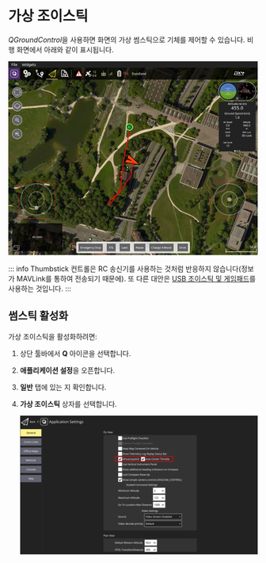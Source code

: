 # 가상 조이스틱

*QGroundControl*을 사용하면 화면의 가상 썸스틱으로 기체를 제어할 수 있습니다. 비행 화면에서 아래와 같이 표시됩니다.

![QGroundControl 기본 설정 > 가상 조이스틱 활성화](../../../assets/settings/joystick_virtual_joystick_displayed.jpg)

::: info
Thumbstick 컨트롤은 RC 송신기를 사용하는 것처럼 반응하지 않습니다(정보가 MAVLink를 통하여 전송되기 때문에). 또 다른 대안은 [USB 조이스틱 및 게임패드](../SetupView/Joystick.md)를 사용하는 것입니다.
:::


## 썸스틱 활성화

가상 조이스틱을 활성화하려면:

1. 상단 툴바에서 **Q** 아이콘을 선택합니다.
2. **애플리케이션 설정**을 오픈합니다.
3. **일반** 탭에 있는 지 확인합니다.
4. **가상 조이스틱** 상자를 선택합니다.
    
    ![QGroundControl 응용 프로그램 설정 > 가상 조이스틱 활성화](../../../assets/settings/joystick_virtual_joystick_enable.png)